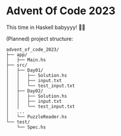 # Advent Of Code 2023

This time in Haskell babyyyy! 🌟🎄

(Planned) project structure:

```
advent_of_code_2023/
├── app/
│   ├── Main.hs
├── src/
│   ├── Day01/
│   │   ├── Solution.hs
│   │   ├── input.txt
│   │   └── test_input.txt
│   ├── Day02/
│   │   ├── Solution.hs
│   │   ├── input.txt
│   │   └── test_input.txt
│   ...
│   └── PuzzleReader.hs
└── test/
    └── Spec.hs
```
